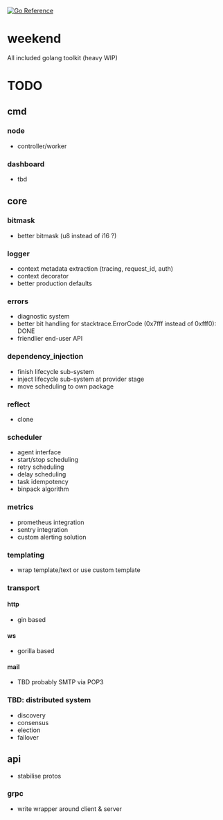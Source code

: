 [![Go Reference](https://pkg.go.dev/badge/github.com/Raphy42/weekend.svg)](https://pkg.go.dev/github.com/Raphy42/weekend)

# weekend
All included golang toolkit (heavy WIP)

# TODO
## cmd
### node
- controller/worker
### dashboard
- tbd
## core
### bitmask
- better bitmask (u8 instead of i16 ?)
### logger
- context metadata extraction (tracing, request_id, auth)
- context decorator
- better production defaults
### errors
- diagnostic system
- better bit handling for stacktrace.ErrorCode (0x7fff instead of 0xfff0): DONE
- friendlier end-user API
### dependency_injection
- finish lifecycle sub-system
- inject lifecycle sub-system at provider stage
- move scheduling to own package
### reflect
- clone
### scheduler
- agent interface
- start/stop scheduling
- retry scheduling
- delay scheduling
- task idempotency
- binpack algorithm
### metrics
- prometheus integration
- sentry integration
- custom alerting solution
### templating
- wrap template/text or use custom template
### transport
#### http
- gin based
#### ws
- gorilla based
#### mail
- TBD probably SMTP via POP3
### TBD: distributed system
- discovery
- consensus
- election
- failover
## api
- stabilise protos
### grpc
- write wrapper around client & server